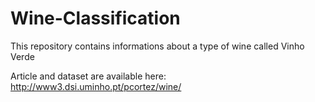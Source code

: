 # Wine-Classification
This repository contains informations about a type of wine called Vinho Verde

Article and dataset are available here: http://www3.dsi.uminho.pt/pcortez/wine/
